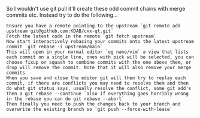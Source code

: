 So I wouldn't use git pull it'll create these odd commit chains with merge commits etc. Instead try to do the following...

    Ensure you have a remote pointing to the upstream `git remote add upstream git@github.com:KDAB/cxx-qt.git`
    Fetch the latest code in the remote `git fetch upstream`
    Now start interactively rebasing your commits onto the latest upstream commit `git rebase -i upstream/main`
    This will open in your normal editor `eg nano/vim` a view that lists each commit on a single line, ones with pick will be selected, you can choose fixup or squash to combine commits with the one above them, or drop will remove the commit. Note that it will also remove your merge commits
    When you save and close the editor git will then try to replay each commit, if there are conflicts you may need to resolve them and then do what git status says, usually resolve the conflict, some git add's then a git rebase --continue `also if everything goes horribly wrong in the rebase you can do git rebase --abort`
    Then finally you need to push the changes back to your branch and overwrite the existing branch so `git push --force-with-lease`

